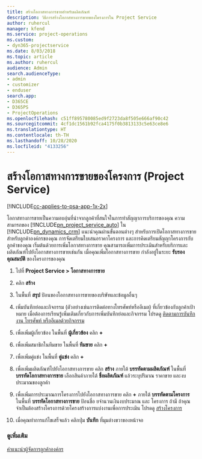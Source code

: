 ```yaml
---
title: สร้างโอกาสทางการขายสำหรับผลิตภัณฑ์
description: วิธีการสร้างโอกาสทางการขายของโครงการใน Project Service
author: ruhercul
manager: kfend
ms.service: project-operations
ms.custom:
- dyn365-projectservice
ms.date: 8/03/2018
ms.topic: article
ms.author: ruhercul
audience: Admin
search.audienceType:
- admin
- customizer
- enduser
search.app:
- D365CE
- D365PS
- ProjectOperations
ms.openlocfilehash: c51ff895780085ed9f2723da8f505e666af90c42
ms.sourcegitcommit: 4cf1dc1561b92fca4175f0b3813133c5e63ce8e6
ms.translationtype: HT
ms.contentlocale: th-TH
ms.lasthandoff: 10/28/2020
ms.locfileid: "4133256"
---
```

# <a name="create-a-project-opportunity-project-service"></a>สร้างโอกาสทางการขายของโครงการ (Project Service)

[!INCLUDE[cc-applies-to-psa-app-1x-2x](../includes/cc-applies-to-psa-app-1x-2x.md)]

โอกาสทางการขายเป็นความอบอุ่นที่นำจากลูกค้าที่สนใจในการทำสัญญาการบริการของคุณ ความสามารถของ [!INCLUDE[pn_project_service_auto](../includes/pn-project-service-auto.md)] ใน [!INCLUDE[pn_dynamics_crm](../includes/pn-dynamics-crm.md)] แนะนำคุณผ่านขั้นตอนต่างๆ สำหรับการเปิดโอกาสทางการขายสำหรับลูกค้าองค์กรของคุณ การจัดเตรียมใบเสนอราคาโครงการ และการคิดเตรียมสัญญาโครงการกับลูกค้าของคุณ เริ่มต้นด้วยการเพิ่มโอกาสทางการขาย คุณสามารถเพิ่มการประเมินสำหรับบริการและผลิตภัณฑ์ไปยังโอกาสทางการขายเช่นกัน เมื่อคุณเพิ่มโอกาสทางการขาย กำลังอยู่ในระยะ **รับรองคุณสมบัติ** ของโครงการของคุณ  
  
1.  ไปที่ **Project Service > โอกาสทางการขาย**  
  
2.  คลิก **สร้าง**  
  
3.  ในพื้นที่ **สรุป** ป้อนของโอกาสทางการขายของบริษัทและข้อมูลอื่นๆ  
  
4.  เพิ่มบันทึกย่อและกิจกรรม (ตัวอย่างเช่นการติดต่อทางโทรศัพท์หรืออีเมล) ที่เกี่ยวข้องกับลูกค้าเป้าหมาย เมื่อต้องการเรียนรู้เพิ่มเติมเกี่ยวกับการเพิ่มบันทึกย่อและกิจกรรม โปรดดู [ติดตามการบันทึก งาน โทรศัพท์ หรืออีเมลด้วยกิจกรรม](https://docs.microsoft.com/dynamics365/customerengagement/on-premises/basics/work-with-activities)  
  
5.  เพื่อเพิ่มผู้เกี่ยวข้อง ในพื้นที่ **ผู้เกี่ยวข้อง** คลิก **+**  
  
6.  เพื่อเพิ่มสมาชิกในทีมขาย ในพื้นที่ **ทีมขาย** คลิก **+**  
  
7.  เพื่อเพิ่มคู่แข่ง ในพื้นที่ **คู่แข่ง** คลิก **+**  
  
8.  เพื่อเพิ่มผลิตภัณฑ์ไปยังโอกาสทางการขาย คลิก **สร้าง** ภายใต้ **บรรทัดตามผลิตภัณฑ์** ในพื้นที่ **บรรทัดโอกาสทางการขาย** เลือกสินค้าภายใต้ **ชื่อผลิตภัณฑ์** แล้วระบุปริมาณ ราคาขาย และงบประมาณของลูกค้า  
  
9. เพื่อเพิ่มการประมาณการโครงการไปยังโอกาสทางการขาย คลิก **+** ภายใต้ **บรรทัดตามโครงการ** ในพื้นที่ **บรรทัดโอกาสทางการขาย** ป้อนชื่อ ยจำนวนเงินงบประมาณ และ โครงการ ถ้ามี ถ้าคุณจำเป็นต้องสร้างโครงการด้วยโครงสร้างการแบ่งงานเพื่อการประเมิน โปรดดู [สร้างโครงการ](../psa/create-project.md)  
  
10. เมื่อคุณทำการแก้ไขเสร็จแล้ว คลิกปุ่ม **บันทึก** ที่มุมล่างขวาของหน้าจอ  
  
### <a name="see-also"></a>ดูเพิ่มเติม  
 [คำแนะนำผู้จัดการลูกค้าองค์กร](../psa/account-manager-guide.md)
